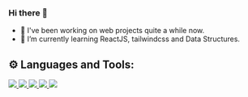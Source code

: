 ### Hi there 👋
- 🐧 I've been working on web projects quite a while now.
- 🌱 I’m currently learning ReactJS, tailwindcss and Data Structures.

<!--
**lyn-eva/lyn-eva** is a ✨ _special_ ✨ repository because its `README.md` (this file) appears on your GitHub profile.

Here are some ideas to get you started:
- 🔭 I’m currently working on side projects.
- 👯 I’m looking to collaborate on ...
- 🤔 I’m looking for help with ...
- 💬 Ask me about ...
- 📫 How to reach me: ...
- 😄 Pronouns: ...
- ⚡ Fun fact: ...
-->
## ⚙️ Languages and Tools:

<p align="left" dir="auto"> 
    <a href="https://developer.mozilla.org/en-US/docs/Web/JavaScript" rel="nofollow"> <img src="https://camo.githubusercontent.com/da839b79b282a7658a172f07e13496fb18bcf9fa624d061def0e80f47a68ff1d/68747470733a2f2f696d672e69636f6e73382e636f6d2f636f6c6f722f34382f3030303030302f6a6176617363726970742e706e67" data-canonical-src="https://img.icons8.com/color/48/000000/javascript.png" style="max-width: 100%;"> </a> 
   <a href="https://reactjs.org/" rel="nofollow"> <img src="https://camo.githubusercontent.com/38b72f440cbf774558b9399b27bf659066e94b1eddc4510a9607ced1f028f6d0/68747470733a2f2f696d672e69636f6e73382e636f6d2f636f6c6f722f34382f3030303030302f72656163742d6e61746976652e706e67" data-canonical-src="https://img.icons8.com/color/48/000000/react-native.png" style="max-width: 100%;"> </a>
  <a href="https://www.python.org" rel="nofollow"> <img src="https://camo.githubusercontent.com/24303cd2424a9a9c092cb6f3108ae66c45d827c3bb8cac57c93c1831c058e43f/68747470733a2f2f696d672e69636f6e73382e636f6d2f636f6c6f722f34382f3030303030302f707974686f6e2e706e67" data-canonical-src="https://img.icons8.com/color/48/000000/python.png" style="max-width: 100%;"> </a> 
    <a href="https://https://tailwindcss.com/" rel="nofollow"> <img src="https://upload.wikimedia.org/wikipedia/commons/thumb/d/d5/Tailwind_CSS_Logo.svg/50px-Tailwind_CSS_Logo.svg.png" data-canonical-src="https://img.icons8.com/color/48/000000/git.png" style="max-width: 100%;"> </a> 
    <a href="https://git-scm.com/" rel="nofollow"> <img src="https://camo.githubusercontent.com/bc60041f5ea7b022c6419b73a15aaac12a2ede682867ec0d3e3c9ec374dce54b/68747470733a2f2f696d672e69636f6e73382e636f6d2f636f6c6f722f34382f3030303030302f6769742e706e67" data-canonical-src="https://img.icons8.com/color/48/000000/git.png" style="max-width: 100%;"> </a> 
